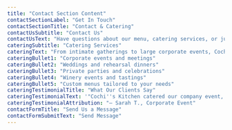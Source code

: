 ```yaml
---
title: "Contact Section Content"
contactSectionLabel: "Get In Touch"
contactSectionTitle: "Contact & Catering"
contactUsSubtitle: "Contact Us"
contactUsText: "Have questions about our menu, catering services, or just want to say hello? Reach out to us using the form, and we'll get back to you as soon as possible."
cateringSubtitle: "Catering Services"
cateringText: "From intimate gatherings to large corporate events, Cochi's Kitchen offers full-service catering with the same farm-fresh, locally-sourced ingredients that make our café special."
cateringBullet1: "Corporate events and meetings"
cateringBullet2: "Weddings and rehearsal dinners"
cateringBullet3: "Private parties and celebrations"
cateringBullet4: "Winery events and tastings"
cateringBullet5: "Custom menus tailored to your needs"
cateringTestimonialTitle: "What Our Clients Say"
cateringTestimonialText: '"Cochi''s Kitchen catered our company event, and the food was absolutely amazing! Everyone raved about the tri-tip and fresh salads. Professional service from start to finish."'
cateringTestimonialAttribution: "— Sarah T., Corporate Event"
contactFormTitle: "Send Us a Message"
contactFormSubmitText: "Send Message"
---
```

